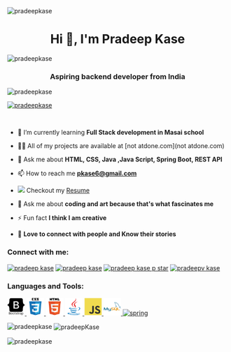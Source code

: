<!-- # PradeepKase.gihub.io -->
<img src="https://camo.githubusercontent.com/48ec00ed4c84e771db4a1db90b56352923a8d644452a32b434d68e97006c9337/68747470733a2f2f63686b736b696c6c732e636f6d2f77702d636f6e74656e742f75706c6f6164732f323032302f30342f504e432d416e696d617465642d42616e6e6572732e676966" alt="pradeepkase" />
<h1 align="center">Hi 👋, I'm Pradeep Kase</h1>
<img src="https://user-images.githubusercontent.com/56535991/121919004-354b3400-cd54-11eb-968b-5c5c3af89598.gif" alt="pradeepkase" />

<h3 align="center">Aspiring backend developer from India</h3>

<p align="left"> <img src="https://komarev.com/ghpvc/?username=pradeepkase&label=Profile%20views&color=0e75b6&style=flat" alt="pradeepkase" /> </p>

<p align="left"> <a href="https://github.com/ryo-ma/github-profile-trophy"><img src="https://github-profile-trophy.vercel.app/?username=pradeepkase" alt="pradeepkase" /></a> </p>

<p align="left"> <a href="https://twitter.com/" target="blank"><img src="https://img.shields.io/twitter/follow/?logo=twitter&style=for-the-badge" alt="" /></a> </p>

- 🌱 I’m currently learning **Full Stack development in Masai school**

- 👨‍💻 All of my projects are available at [not atdone.com](not atdone.com)

- 💬 Ask me about **HTML, CSS, Java ,Java Script, Spring Boot, REST API**

- 📫 How to reach me **pkase6@gmail.com**
<ul dir="auto">
<li>
<p dir="auto"><a target="_blank" rel="noopener noreferrer nofollow" href="https://user-images.githubusercontent.com/66555692/190847273-1a125e30-6bb9-4221-916f-47ef6d774f58.png"><img width="20" src="https://user-images.githubusercontent.com/66555692/190847273-1a125e30-6bb9-4221-916f-47ef6d774f58.png" style="max-width: 100%;"></a> Checkout my <a href="https://drive.google.com/file/d/172tUKIfLrmexzYQvSKRx8UoxX0bKhDB4/view?usp=sharing">Resume</a> &nbsp;</p>
</li>
<li>
<p dir="auto"><g-emoji class="g-emoji" alias="speech_balloon" fallback-src="https://github.githubassets.com/images/icons/emoji/unicode/1f4ac.png">💬</g-emoji> Ask me about <strong>coding and art because that's what fascinates me</strong></p>
</li>
<li>
<p dir="auto"><g-emoji class="g-emoji" alias="zap" fallback-src="https://github.githubassets.com/images/icons/emoji/unicode/26a1.png">⚡</g-emoji> Fun fact <strong>I think I am creative</strong></p>
</li>
<li>
<p dir="auto"><g-emoji class="g-emoji" alias="dancers" fallback-src="https://github.githubassets.com/images/icons/emoji/unicode/1f46f.png">👯</g-emoji> <strong>Love to connect with people and Know their stories</strong></p>
</li>
</ul>


<h3 align="left">Connect with me:</h3>
<p align="left">
<a href="https://linkedin.com/in/pradeep-kase-20511317b/?originalSubdomain=in" target="blank"><img align="center" src="https://raw.githubusercontent.com/rahuldkjain/github-profile-readme-generator/master/src/images/icons/Social/linked-in-alt.svg" alt="pradeep kase" height="30" width="40" /></a>
<a href="https://fb.com/pradeep.kase.9/" target="blank"><img align="center" src="https://raw.githubusercontent.com/rahuldkjain/github-profile-readme-generator/master/src/images/icons/Social/facebook.svg" alt="pradeep kase" height="30" width="40" /></a>
<a href="https://instagram.com/pradeep_kase_p_star/?hl=en" target="blank"><img align="center" src="https://raw.githubusercontent.com/rahuldkjain/github-profile-readme-generator/master/src/images/icons/Social/instagram.svg" alt="pradeep kase p star" height="30" width="40" /></a>
<a href="https://www.hackerrank.com/pkase6?hr_r=1" target="_blank"><img align="center" src="https://raw.githubusercontent.com/rahuldkjain/github-profile-readme-generator/master/src/images/icons/Social/hackerrank.svg" alt="pradeepv kase" height="30" width="40" /></a>
</p>









<h3 align="left">Languages and Tools:</h3>
<p align="left"> <a href="https://getbootstrap.com" target="_blank" rel="noreferrer"> <img src="https://raw.githubusercontent.com/devicons/devicon/master/icons/bootstrap/bootstrap-plain-wordmark.svg" alt="bootstrap" width="40" height="40"/> </a> <a href="https://www.w3schools.com/css/" target="_blank" rel="noreferrer"> <img src="https://raw.githubusercontent.com/devicons/devicon/master/icons/css3/css3-original-wordmark.svg" alt="css3" width="40" height="40"/> </a> <a href="https://www.w3.org/html/" target="_blank" rel="noreferrer"> <img src="https://raw.githubusercontent.com/devicons/devicon/master/icons/html5/html5-original-wordmark.svg" alt="html5" width="40" height="40"/> </a> <a href="https://www.java.com" target="_blank" rel="noreferrer"> <img src="https://raw.githubusercontent.com/devicons/devicon/master/icons/java/java-original.svg" alt="java" width="40" height="40"/> </a> <a href="https://developer.mozilla.org/en-US/docs/Web/JavaScript" target="_blank" rel="noreferrer"> <img src="https://raw.githubusercontent.com/devicons/devicon/master/icons/javascript/javascript-original.svg" alt="javascript" width="40" height="40"/> </a> <a href="https://www.mysql.com/" target="_blank" rel="noreferrer"> <img src="https://raw.githubusercontent.com/devicons/devicon/master/icons/mysql/mysql-original-wordmark.svg" alt="mysql" width="40" height="40"/> </a> <a href="https://spring.io/" target="_blank" rel="noreferrer"> <img src="https://www.vectorlogo.zone/logos/springio/springio-icon.svg" alt="spring" width="40" height="40"/> </a> </p>









<p><img align="left" src="https://github-readme-stats.vercel.app/api/top-langs?username=pradeepkase&show_icons=true&locale=en&layout=compact" alt="pradeepkase" /></p>

<p>&nbsp;<img align="center" src="https://github-readme-stats.vercel.app/api?username=pradeepkase&show_icons=true&locale=en" alt="pradeepKase" /></p>

<p><img align="center" src="https://github-readme-streak-stats.herokuapp.com/?user=pradeepkase&" alt="pradeepkase" /></p>



<!-- <img src="https://camo.githubusercontent.com/aab50d3df7450abc9275b2935e07d3d2123b87f29d488cec7e46f41dc68a7047/68747470733a2f2f61637469766974792d67726170682e6865726f6b756170702e636f6d2f67726170683f757365726e616d653d6e6172756869746f6b616964652662675f636f6c6f723d30303030303026636f6c6f723d303066666666266c696e653d30306666666626706f696e743d66666666666626617265613d7472756526686964655f626f726465723d74727565" data-canonical-src="https://activity-graph.herokuapp.com/graph?username=Pradeepkase;bg_color=000000&amp;color=00ffff&amp;line=00ffff&amp;point=ffffff&amp;area=true&amp;hide_border=true" style="max-width: 100%;"> -->

